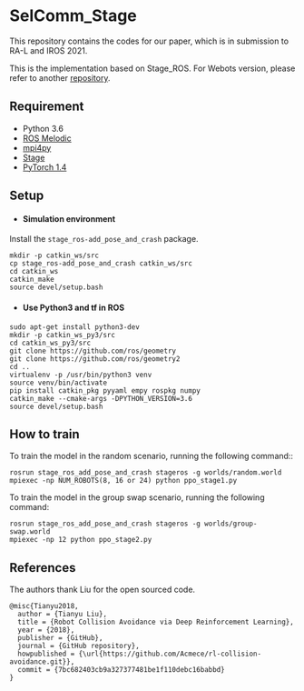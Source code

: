 # SelComm_Stage

This repository contains the codes for our paper, which is in submission to RA-L and IROS 2021.

This is the implementation based on Stage_ROS. For Webots version, please refer to another [repository](https://github.com/George-Chia/SelComm_Webots).

## Requirement

- Python 3.6
- [ROS Melodic](http://wiki.ros.org/)
- [mpi4py](https://mpi4py.readthedocs.io/en/stable/)
- [Stage](http://rtv.github.io/Stage/)
- [PyTorch 1.4](http://pytorch.org/)

## Setup

- #### Simulation environment

Install the `stage_ros-add_pose_and_crash` package.

```shell
mkdir -p catkin_ws/src
cp stage_ros-add_pose_and_crash catkin_ws/src
cd catkin_ws
catkin_make
source devel/setup.bash
```

- #### Use Python3 and tf in ROS

```shell
sudo apt-get install python3-dev 
mkdir -p catkin_ws_py3/src
cd catkin_ws_py3/src  
git clone https://github.com/ros/geometry 
git clone https://github.com/ros/geometry2 
cd .. 
virtualenv -p /usr/bin/python3 venv 
source venv/bin/activate 
pip install catkin_pkg pyyaml empy rospkg numpy 
catkin_make --cmake-args -DPYTHON_VERSION=3.6
source devel/setup.bash
```



## How to train

To train the model in the random scenario, running the following command::

```
rosrun stage_ros_add_pose_and_crash stageros -g worlds/random.world
mpiexec -np NUM_ROBOTS(8, 16 or 24) python ppo_stage1.py
```

To train the model in the group swap scenario, running the following command:

```
rosrun stage_ros_add_pose_and_crash stageros -g worlds/group-swap.world
mpiexec -np 12 python ppo_stage2.py
```

## References

 The authors thank Liu for the open sourced code.

```
@misc{Tianyu2018,
  author = {Tianyu Liu},
  title = {Robot Collision Avoidance via Deep Reinforcement Learning},
  year = {2018},
  publisher = {GitHub},
  journal = {GitHub repository},
  howpublished = {\url{https://github.com/Acmece/rl-collision-avoidance.git}},
  commit = {7bc682403cb9a327377481be1f110debc16babbd}
}
```

